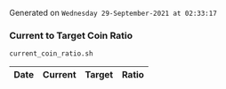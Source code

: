 Generated on `Wednesday 29-September-2021 at 02:33:17`

### Current to Target Coin Ratio
`current_coin_ratio.sh`

Date|Current|Target|Ratio
---|---|---|---
